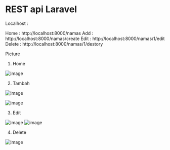 # REST api Laravel
 
Localhost :

Home    : http://localhost:8000/namas
Add     : http://localhost:8000/namas/create
Edit    : http://localhost:8000/namas/1/edit
Delete  : http://localhost:8000/namas/1/destory
 
 
Picture
1. Home

![image](https://user-images.githubusercontent.com/93830678/152800627-bcc57ba0-82bf-4102-b2e5-932ee236092b.png)



2. Tambah

![image](https://user-images.githubusercontent.com/93830678/152800711-7dc54396-f83e-46a6-b3a0-18514232eac8.png)

![image](https://user-images.githubusercontent.com/93830678/152800810-c6518654-8d4a-4a0e-b898-a2e0fcc6e32f.png)



3. Edit

![image](https://user-images.githubusercontent.com/93830678/152800855-1824162d-f81f-4eeb-bd78-b2cf6e8df255.png)
![image](https://user-images.githubusercontent.com/93830678/152800910-3ae27c7f-021d-44b6-97e2-f0c2c549bdd2.png)



4. Delete

![image](https://user-images.githubusercontent.com/93830678/152800956-d0fbf254-4f18-4ef6-8eb9-f8366063ce6e.png)

